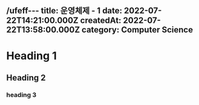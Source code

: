 /ufeff---
title: 운영체제 - 1
date: 2022-07-22T14:21:00.000Z
createdAt: 2022-07-22T13:58:00.000Z
category: Computer Science
---

# Heading 1


## Heading 2


### heading 3

